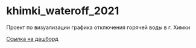 # khimki_wateroff_2021

Проект по визуализации графика отключения горячей воды в г. Химки

[Ссылка на дашборд](https://public.tableau.com/app/profile/sergeyilyin/viz/When_warm_water_off/Dash)
